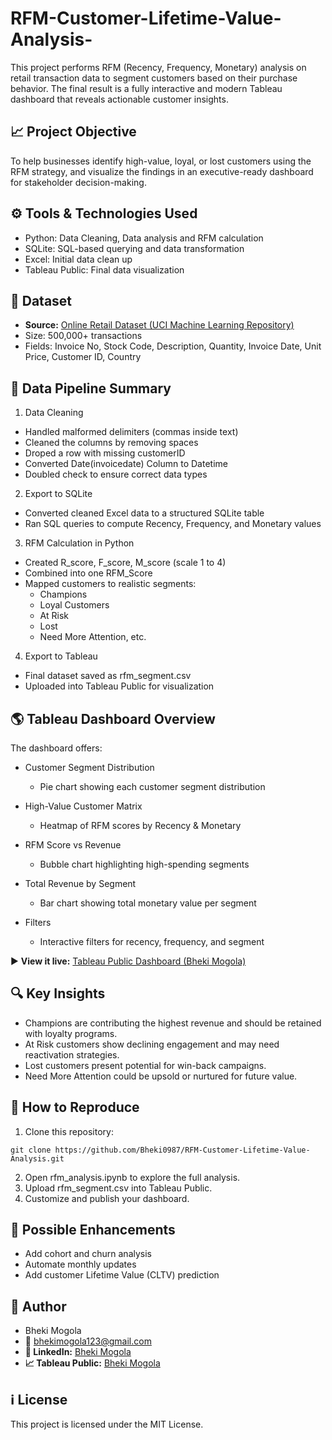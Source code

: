 # RFM-Customer-Lifetime-Value-Analysis-

This project performs RFM (Recency, Frequency, Monetary) analysis on retail transaction data to segment customers based on their purchase behavior. The final result is a fully interactive and modern Tableau dashboard that reveals actionable customer insights.

## 📈 Project Objective
To help businesses identify high-value, loyal, or lost customers using the RFM strategy, and visualize the findings in an executive-ready dashboard for stakeholder decision-making.

## ⚙️ Tools & Technologies Used
- Python: Data Cleaning, Data analysis and RFM calculation
- SQLite: SQL-based querying and data transformation
- Excel: Initial data clean up
- Tableau Public: Final data visualization

## 📄 Dataset
- **Source:** [Online Retail Dataset (UCI Machine Learning Repository)](https://archive.ics.uci.edu/dataset/352/online+retail)
- Size: 500,000+ transactions
- Fields: Invoice No, Stock Code, Description, Quantity, Invoice Date, Unit Price, Customer ID, Country

## 🔄 Data Pipeline Summary
1. Data Cleaning
 - Handled malformed delimiters (commas inside text)
 - Cleaned the columns by removing spaces
 - Droped a row with missing customerID
 - Converted Date(invoicedate) Column to Datetime
 - Doubled check to ensure correct data types

2. Export to SQLite
 - Converted cleaned Excel data to a structured SQLite table
 - Ran SQL queries to compute Recency, Frequency, and Monetary values

3. RFM Calculation in Python
 - Created R_score, F_score, M_score (scale 1 to 4)
 - Combined into one RFM_Score
 - Mapped customers to realistic segments:
   - Champions
   - Loyal Customers
   - At Risk
   - Lost
   - Need More Attention, etc.

4. Export to Tableau
 - Final dataset saved as rfm_segment.csv
 - Uploaded into Tableau Public for visualization

## 🌎 Tableau Dashboard Overview
The dashboard offers:
- Customer Segment Distribution
  - Pie chart showing each customer segment distribution

- High-Value Customer Matrix
  - Heatmap of RFM scores by Recency & Monetary

- RFM Score vs Revenue
  - Bubble chart highlighting high-spending segments

- Total Revenue by Segment
  - Bar chart showing total monetary value per segment

- Filters
  - Interactive filters for recency, frequency, and segment

▶ **View it live:** [Tableau Public Dashboard (Bheki Mogola)](https://public.tableau.com/views/CustomerLifetimeValueAnalysisVisualization/InteractiveDashboard?:language=en-US&:sid=&:redirect=auth&:display_count=n&:origin=viz_share_link)

## 🔍 Key Insights
- Champions are contributing the highest revenue and should be retained with loyalty programs.
- At Risk customers show declining engagement and may need reactivation strategies.
- Lost customers present potential for win-back campaigns.
- Need More Attention could be upsold or nurtured for future value.

## 🚀 How to Reproduce
1. Clone this repository:
```
git clone https://github.com/Bheki0987/RFM-Customer-Lifetime-Value-Analysis.git
```
2. Open rfm_analysis.ipynb to explore the full analysis.
3. Upload rfm_segment.csv into Tableau Public.
4. Customize and publish your dashboard.

## 🚀 Possible Enhancements
- Add cohort and churn analysis
- Automate monthly updates
- Add customer Lifetime Value (CLTV) prediction

## 📢 Author
- Bheki Mogola
- 📧 bhekimogola123@gmail.com
- **👤 LinkedIn:** [Bheki Mogola](https://www.linkedin.com/in/bheki-mogola-8481122b7/)
- **📈 Tableau Public:** [Bheki Mogola](https://public.tableau.com/app/profile/bheki.mogola/vizzes)

## ℹ️ License
This project is licensed under the MIT License.
